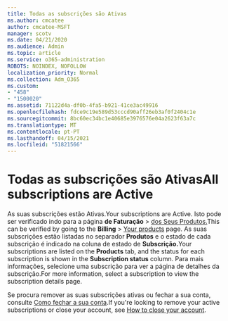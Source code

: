```yaml
---
title: Todas as subscrições são Ativas
ms.author: cmcatee
author: cmcatee-MSFT
manager: scotv
ms.date: 04/21/2020
ms.audience: Admin
ms.topic: article
ms.service: o365-administration
ROBOTS: NOINDEX, NOFOLLOW
localization_priority: Normal
ms.collection: Adm_O365
ms.custom:
- "458"
- "1500020"
ms.assetid: 71122d4a-df0b-4fa5-b921-41ce3ac49916
ms.openlocfilehash: fdce9c19e589d53cccd90aff26eb3af0f2404c1e
ms.sourcegitcommit: 8bc60ec34bc1e40685e3976576e04a2623f63a7c
ms.translationtype: MT
ms.contentlocale: pt-PT
ms.lasthandoff: 04/15/2021
ms.locfileid: "51821566"
---
```

# <a name="all-subscriptions-are-active"></a><span data-ttu-id="dfb41-102">Todas as subscrições são Ativas</span><span class="sxs-lookup"><span data-stu-id="dfb41-102">All subscriptions are Active</span></span>

<span data-ttu-id="dfb41-103">As suas subscrições estão Ativas.</span><span class="sxs-lookup"><span data-stu-id="dfb41-103">Your subscriptions are Active.</span></span> <span data-ttu-id="dfb41-104">Isto pode ser verificado indo para a página **de Faturação** \> [dos Seus Produtos.](https://go.microsoft.com/fwlink/p/?linkid=842054)</span><span class="sxs-lookup"><span data-stu-id="dfb41-104">This can be verified by going to the **Billing** \> [Your products](https://go.microsoft.com/fwlink/p/?linkid=842054) page.</span></span> <span data-ttu-id="dfb41-105">As suas subscrições estão listadas no separador **Produtos** e o estado de cada subscrição é indicado na coluna de estado de **Subscrição.**</span><span class="sxs-lookup"><span data-stu-id="dfb41-105">Your subscriptions are listed on the **Products** tab, and the status for each subscription is shown in the **Subscription status** column.</span></span> <span data-ttu-id="dfb41-106">Para mais informações, selecione uma subscrição para ver a página de detalhes da subscrição.</span><span class="sxs-lookup"><span data-stu-id="dfb41-106">For more information, select a subscription to view the subscription details page.</span></span>
  
<span data-ttu-id="dfb41-107">Se procura remover as suas subscrições ativas ou fechar a sua conta, consulte [Como fechar a sua conta](https://docs.microsoft.com/microsoft-365/commerce/close-your-account?view=o365-worldwide).</span><span class="sxs-lookup"><span data-stu-id="dfb41-107">If you're looking to remove your active subscriptions or close your account, see [How to close your account](https://docs.microsoft.com/microsoft-365/commerce/close-your-account?view=o365-worldwide).</span></span>
